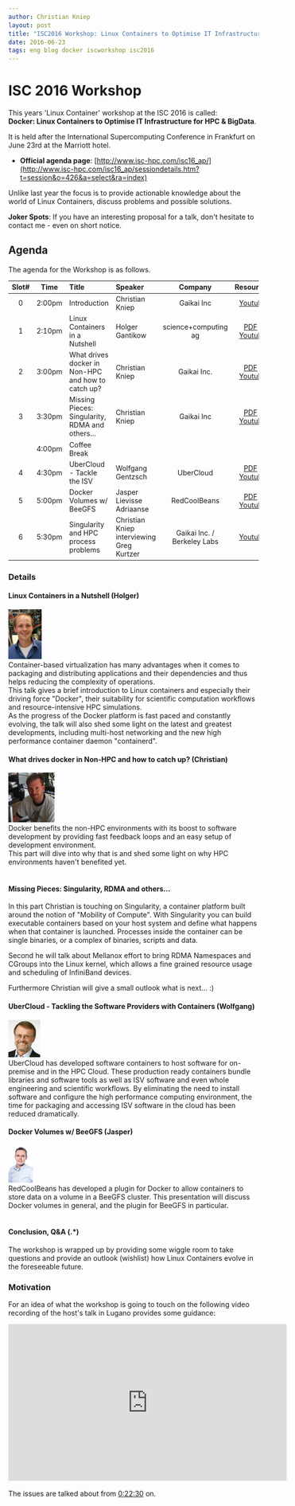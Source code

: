 ```yaml
---
author: Christian Kniep
layout: post
title: "ISC2016 Workshop: Linux Containers to Optimise IT Infrastructure for HPC & BigData"
date: 2016-06-23
tags: eng blog docker iscworkshop isc2016
---
```



# ISC 2016 Workshop

This years 'Linux Container' workshop at the ISC 2016 is called: <br>
 **Docker: Linux Containers to Optimise IT Infrastructure for HPC & BigData**.
 
It is held after the International Supercomputing Conference in Frankfurt on June 23rd at the Marriott hotel.

- **Official agenda page**: [http://www.isc-hpc.com/isc16_ap/](http://www.isc-hpc.com/isc16_ap/sessiondetails.htm?t=session&o=426&a=select&ra=index)

Unlike last year the focus is to provide actionable knowledge about the world of Linux Containers, discuss problems and possible solutions.

**Joker Spots**: If you have an interesting proposal for a talk, don't hesitate to contact me - even on short notice.

## Agenda

The agenda for the Workshop is as follows. 

| Slot# |  Time |  Title                                  | Speaker             |  Company | Resources |
|:-------:|:-------:|:---------------------------------- |:--------------------- |:--------------:|:---------:|
| 0 | 2:00pm | Introduction                          | Christian Kniep | Gaikai Inc  | [Youtube](https://www.youtube.com/watch?v=b_pJMhcVg7I&index=1&list=PLfE3_wJGw9KS0Zcl1KEEzziRMT5rYtGXv) |
| 1 | 2:10pm | Linux Containers in a Nutshell | Holger Gantikow | science+computing ag | [PDF](/data/isc2016/0_linux_containers.pdf) / [Youtube](https://www.youtube.com/watch?v=gol0umv5DU0&index=2&list=PLfE3_wJGw9KS0Zcl1KEEzziRMT5rYtGXv) |
| 2 | 3:00pm | What drives docker in Non-HPC and how to catch up? | Christian Kniep | Gaikai Inc. | [PDF](/data/isc2016/2_docker_drivers.pdf) / [Youtube](https://www.youtube.com/watch?v=sFNMh78bxaU&index=3&list=PLfE3_wJGw9KS0Zcl1KEEzziRMT5rYtGXv) |
| 3 | 3:30pm | Missing Pieces: Singularity, RDMA and others... | Christian Kniep | Gaikai Inc | [PDF](/data/isc2016/3_missing_pieces.pdf) / [Youtube](https://www.youtube.com/watch?v=IC74-Zz3J9Q&index=4&list=PLfE3_wJGw9KS0Zcl1KEEzziRMT5rYtGXv) |
|    | 4:00pm | Coffee Break | | |
| 4 | 4:30pm | UberCloud - Tackle the ISV | Wolfgang Gentzsch | UberCloud | [PDF](/data/isc2016/4_ubercloud.pdf) / [Youtube](https://www.youtube.com/watch?v=3qTLl8yJSxY&index=5&list=PLfE3_wJGw9KS0Zcl1KEEzziRMT5rYtGXv) |
| 5 | 5:00pm | Docker Volumes w/ BeeGFS | Jasper Lievisse Adriaanse | RedCoolBeans | [PDF](/data/isc2016/5_docker_volumes.pdf) / [Youtube](https://www.youtube.com/watch?v=pUXzBqmfrdk&list=PLfE3_wJGw9KS0Zcl1KEEzziRMT5rYtGXv&index=6) |
| 6 | 5:30pm | Singularity and HPC process problems | Christian Kniep interviewing Greg Kurtzer | Gaikai Inc. / Berkeley Labs | [Youtube](https://www.youtube.com/watch?v=YGBm_cx2pI0&list=PLfE3_wJGw9KS0Zcl1KEEzziRMT5rYtGXv&index=7) |

### Details

#### Linux Containers in a Nutshell (Holger)
<div id="portrait">
    <img height="100" src="/pics/isc/holger.jpg">
</div>
Container-based virtualization has many advantages when it comes to packaging and distributing applications and their dependencies and thus helps reducing the complexity of operations.<br>
This talk gives a brief introduction to Linux containers and especially their driving force "Docker", their suitability for scientific computation workflows and resource-intensive HPC simulations.<br>
As the progress of the Docker platform is fast paced and constantly evolving, the talk will also shed some light on the latest and greatest developments, including multi-host networking and the new high performance container daemon "containerd".


#### What drives docker in Non-HPC and how to catch up? (Christian)
<div id="portrait">
    <img height="100" src="/pics/Christian.png">
</div>
Docker benefits the non-HPC environments with its boost to software development by providing fast feedback loops and an easy setup of development environment.<br>
This part will dive into why that is and shed some light on why HPC environments haven't benefited yet.
 <br>
 <br>
 
#### Missing Pieces: Singularity, RDMA and others...

In this part Christian is touching on Singularity, a container platform built around the notion of "Mobility of Compute". With Singularity you can build executable containers based on your host system and define what happens when that container is launched. Processes inside the container can be single binaries, or a complex of binaries, scripts and data.

Second he will talk about Mellanox effort to bring RDMA Namespaces and CGroups into the Linux kernel, which allows a fine grained resource usage and scheduling of InfiniBand devices.

Furthermore Christian will give a small outlook what is next... :)

#### UberCloud - Tackling the Software Providers with Containers (Wolfgang)
<div id="portrait">
    <img height="75" src="/pics/isc/wolfgang.jpg">
</div>
UberCloud has developed software containers to host software for on-premise and in the HPC Cloud. These production ready containers bundle libraries and software tools as well as ISV software and even whole engineering and scientific workflows. By eliminating the need to install software and configure the high performance computing environment, the time for packaging and accessing ISV software in the cloud has been reduced dramatically.

#### Docker Volumes w/ BeeGFS (Jasper)
<div id="portrait">
    <img height="75" src="/pics/isc/jasper.jpeg">
</div>
RedCoolBeans has developed a plugin for Docker to allow containers to store data on a volume in a BeeGFS cluster. This presentation will discuss Docker volumes in general, and the plugin for BeeGFS in particular.
 <br>
 <br>


#### Conclusion, Q&A	 (.*)

The workshop is wrapped up by providing some wiggle room to take questions and provide an outlook (wishlist) how Linux Containers evolve in the foreseeable future.

### Motivation

For an idea of what the workshop is going to touch on the following video recording of the host's talk in Lugano provides some guidance:

<iframe width="560" height="315" src="https://www.youtube.com/embed/3gTJj-HuZuo?list=PLfE3_wJGw9KS3PBvqEcDdpiODeDjAs5v8" frameborder="0" allowfullscreen></iframe>

The issues are talked about from [0:22:30](https://youtu.be/3gTJj-HuZuo?list=PLfE3_wJGw9KS3PBvqEcDdpiODeDjAs5v8&t=1350) on.